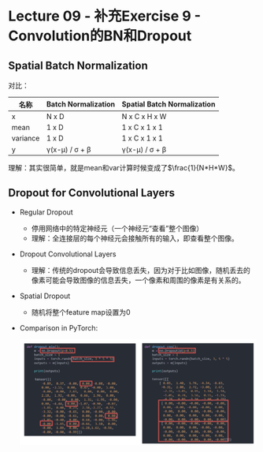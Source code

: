 # Lecture 09 - 补充Exercise 9 - Convolution的BN和Dropout

## Spatial Batch Normalization

对比：

| 名称     | Batch Normalization | Spatial Batch Normalization |
|----------|---------------------|-----------------------------|
| x        | N x D               | N x C x H x W               |
| mean     | 1 x D               | 1 x C x 1 x 1               |
| variance | 1 x D               | 1 x C x 1 x 1               |
| y        | γ(x-μ) / σ + β      | γ(x-μ) / σ + β              |

理解：其实很简单，就是mean和var计算时候变成了$\frac{1}{N*H*W}$。

## Dropout for Convolutional Layers

* Regular Dropout
  * 停用网络中的特定神经元（一个神经元“查看”整个图像）
  * 理解：全连接层的每个神经元会接触所有的输入，即查看整个图像。
* Dropout Convolutional Layers
  * 理解：传统的dropout会导致信息丢失，因为对于比如图像，随机丢去的像素可能会导致图像的信息丢失，一个像素和周围的像素是有关系的。
* Spatial Dropout
  * 随机将整个feature map设置为0
* Comparison in PyTorch:

    ![alt text](_attachments/Lecture09-补充Exercise9-Convolution的BN和Dropout/image.png)